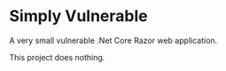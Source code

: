 # Simply Vulnerable

A very small vulnerable .Net Core Razor web application.

This project does nothing.
